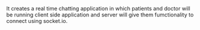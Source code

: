 It creates a real time chatting application in which patients and doctor will be running client side application and server will give them fumctionality to connect using socket.io.

